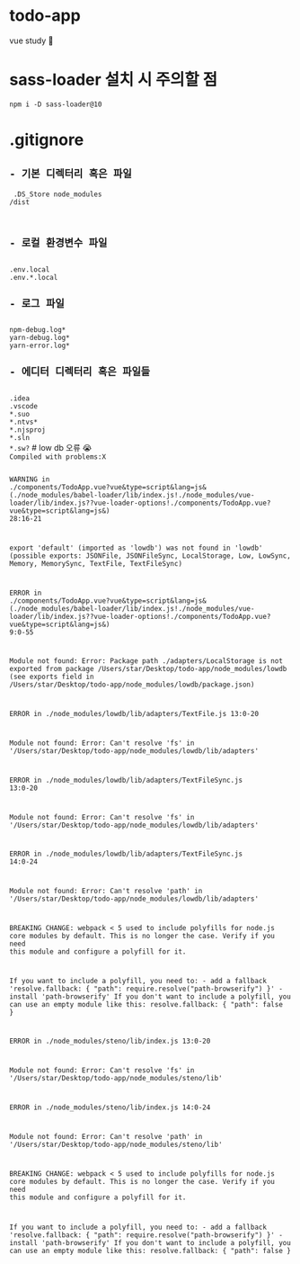 # todo-app
vue study 🐤
# sass-loader 설치 시 주의할 점
<code>npm i -D sass-loader@10</code>
# .gitignore
<code><h2>- 기본 디렉터리 혹은 파일</h2>
.DS_Store
node_modules
/dist
<h2>- 로컬 환경변수 파일</h2>
.env.local
.env.*.local
<h2>- 로그 파일</h2>
npm-debug.log*
yarn-debug.log*
yarn-error.log*
<h2>- 에디터 디렉터리 혹은 파일들</h2>
.idea
.vscode
*.suo
*.ntvs*
*.njsproj
*.sln
*.sw?</code>
# low db 오류 😭
<code>
Compiled with problems:X

WARNING in ./components/TodoApp.vue?vue&type=script&lang=js& (./node_modules/babel-loader/lib/index.js!./node_modules/vue-loader/lib/index.js??vue-loader-options!./components/TodoApp.vue?vue&type=script&lang=js&) 28:16-21

export 'default' (imported as 'lowdb') was not found in 'lowdb' (possible exports: JSONFile, JSONFileSync, LocalStorage, Low, LowSync, Memory, MemorySync, TextFile, TextFileSync)


ERROR in ./components/TodoApp.vue?vue&type=script&lang=js& (./node_modules/babel-loader/lib/index.js!./node_modules/vue-loader/lib/index.js??vue-loader-options!./components/TodoApp.vue?vue&type=script&lang=js&) 9:0-55

Module not found: Error: Package path ./adapters/LocalStorage is not exported from package /Users/star/Desktop/todo-app/node_modules/lowdb (see exports field in /Users/star/Desktop/todo-app/node_modules/lowdb/package.json)


ERROR in ./node_modules/lowdb/lib/adapters/TextFile.js 13:0-20

Module not found: Error: Can't resolve 'fs' in '/Users/star/Desktop/todo-app/node_modules/lowdb/lib/adapters'


ERROR in ./node_modules/lowdb/lib/adapters/TextFileSync.js 13:0-20

Module not found: Error: Can't resolve 'fs' in '/Users/star/Desktop/todo-app/node_modules/lowdb/lib/adapters'


ERROR in ./node_modules/lowdb/lib/adapters/TextFileSync.js 14:0-24

Module not found: Error: Can't resolve 'path' in '/Users/star/Desktop/todo-app/node_modules/lowdb/lib/adapters'

BREAKING CHANGE: webpack < 5 used to include polyfills for node.js core modules by default.
This is no longer the case. Verify if you need this module and configure a polyfill for it.

If you want to include a polyfill, you need to:
	- add a fallback 'resolve.fallback: { "path": require.resolve("path-browserify") }'
	- install 'path-browserify'
If you don't want to include a polyfill, you can use an empty module like this:
	resolve.fallback: { "path": false }


ERROR in ./node_modules/steno/lib/index.js 13:0-20

Module not found: Error: Can't resolve 'fs' in '/Users/star/Desktop/todo-app/node_modules/steno/lib'


ERROR in ./node_modules/steno/lib/index.js 14:0-24

Module not found: Error: Can't resolve 'path' in '/Users/star/Desktop/todo-app/node_modules/steno/lib'

BREAKING CHANGE: webpack < 5 used to include polyfills for node.js core modules by default.
This is no longer the case. Verify if you need this module and configure a polyfill for it.

If you want to include a polyfill, you need to:
	- add a fallback 'resolve.fallback: { "path": require.resolve("path-browserify") }'
	- install 'path-browserify'
If you don't want to include a polyfill, you can use an empty module like this:
	resolve.fallback: { "path": false }
</code>
